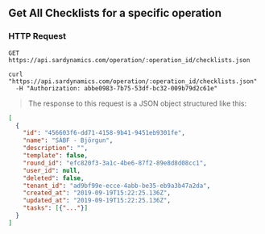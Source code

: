 ## Get All Checklists for a specific operation

### HTTP Request

`GET https://api.sardynamics.com/operation/:operation_id/checklists.json`

```shell
curl "https://api.sardynamics.com/operation/:operation_id/checklists.json"
  -H "Authorization: abbe0983-7b75-53df-bc32-009b79d2c61e"
```

> The response to this request is a JSON object structured like this:

```json
[
  {
    "id": "456603f6-dd71-4158-9b41-9451eb9301fe",
    "name": "SÁBF - Björgun",
    "description": "",
    "template": false,
    "round_id": "efc820f3-3a1c-4be6-87f2-89e8d8d08cc1",
    "user_id": null,
    "deleted": false,
    "tenant_id": "ad9bf99e-ecce-4abb-be35-eb9a3b47a2da",
    "created_at": "2019-09-19T15:22:25.136Z",
    "updated_at": "2019-09-19T15:22:25.136Z",
    "tasks": [{"..."}]
  }
]
```

